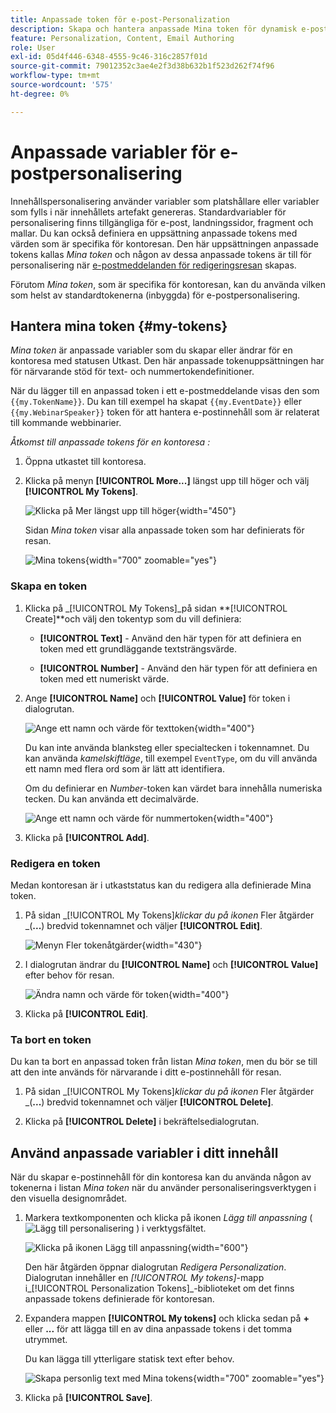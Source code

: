 ```yaml
---
title: Anpassade token för e-post-Personalization
description: Skapa och hantera anpassade Mina token för dynamisk e-postpersonalisering - definiera text- och nummervariabler för kontoresor i Journey Optimizer B2B edition.
feature: Personalization, Content, Email Authoring
role: User
exl-id: 05d4f446-6348-4555-9c46-316c2857f01d
source-git-commit: 79012352c3ae4e2f3d38b632b1f523d262f74f96
workflow-type: tm+mt
source-wordcount: '575'
ht-degree: 0%

---
```


# Anpassade variabler för e-postpersonalisering

Innehållspersonalisering använder variabler som platshållare eller variabler som fylls i när innehållets artefakt genereras. Standardvariabler för personalisering finns tillgängliga för e-post, landningssidor, fragment och mallar. Du kan också definiera en uppsättning anpassade tokens med värden som är specifika för kontoresan. Den här uppsättningen anpassade tokens kallas _Mina token_ och någon av dessa anpassade tokens är till för personalisering när [e-postmeddelanden för redigeringsresan](./email-authoring.md#content-authoring---personalization) skapas.

Förutom _Mina token_, som är specifika för kontoresan, kan du använda vilken som helst av standardtokenerna (inbyggda) för e-postpersonalisering.

## Hantera mina token {#my-tokens}

_Mina token_ är anpassade variabler som du skapar eller ändrar för en kontoresa med statusen Utkast. Den här anpassade tokenuppsättningen har för närvarande stöd för text- och nummertokendefinitioner.

När du lägger till en anpassad token i ett e-postmeddelande visas den som `{{my.TokenName}}`. Du kan till exempel ha skapat `{{my.EventDate}}` eller `{{my.WebinarSpeaker}}` token för att hantera e-postinnehåll som är relaterat till kommande webbinarier.

_Åtkomst till anpassade tokens för en kontoresa :_

1. Öppna utkastet till kontoresa.

1. Klicka på menyn **[!UICONTROL More...]** längst upp till höger och välj **[!UICONTROL My Tokens]**.

   ![Klicka på Mer längst upp till höger](../journeys/assets/account-journey-draft-more-menu.png){width="450"}

   Sidan _Mina token_ visar alla anpassade token som har definierats för resan.

   ![Mina tokens](./assets/my-tokens-list-page.png){width="700" zoomable="yes"}

### Skapa en token

1. Klicka på _[!UICONTROL My Tokens]_på sidan **[!UICONTROL Create]**och välj den tokentyp som du vill definiera:

   * **[!UICONTROL Text]** - Använd den här typen för att definiera en token med ett grundläggande textsträngsvärde.

   * **[!UICONTROL Number]** - Använd den här typen för att definiera en token med ett numeriskt värde.

1. Ange **[!UICONTROL Name]** och **[!UICONTROL Value]** för token i dialogrutan.

   ![Ange ett namn och värde för texttoken](./assets/my-tokens-create-text-token-dialog.png){width="400"}

   Du kan inte använda blanksteg eller specialtecken i tokennamnet. Du kan använda _kamelskiftläge_, till exempel `EventType`, om du vill använda ett namn med flera ord som är lätt att identifiera.

   Om du definierar en _Number_-token kan värdet bara innehålla numeriska tecken. Du kan använda ett decimalvärde.

   ![Ange ett namn och värde för nummertoken](./assets/my-tokens-create-number-token-dialog.png){width="400"}

1. Klicka på **[!UICONTROL Add]**.

### Redigera en token

Medan kontoresan är i utkaststatus kan du redigera alla definierade Mina token.

1. På sidan _[!UICONTROL My Tokens]_klickar du på ikonen_ Fler åtgärder _(**...**) bredvid tokennamnet och väljer **[!UICONTROL Edit]**.

   ![Menyn Fler tokenåtgärder](./assets/my-tokens-more-actions.png){width="430"}

1. I dialogrutan ändrar du **[!UICONTROL Name]** och **[!UICONTROL Value]** efter behov för resan.

   ![Ändra namn och värde för token](./assets/my-tokens-edit-text-token-dialog.png){width="400"}

1. Klicka på **[!UICONTROL Edit]**.

### Ta bort en token

Du kan ta bort en anpassad token från listan _Mina token_, men du bör se till att den inte används för närvarande i ditt e-postinnehåll för resan.

1. På sidan _[!UICONTROL My Tokens]_klickar du på ikonen_ Fler åtgärder _(**...**) bredvid tokennamnet och väljer **[!UICONTROL Delete]**.

1. Klicka på **[!UICONTROL Delete]** i bekräftelsedialogrutan.

## Använd anpassade variabler i ditt innehåll

När du skapar e-postinnehåll för din kontoresa kan du använda någon av tokenerna i listan _Mina token_ när du använder personaliseringsverktygen i den visuella designområdet.

1. Markera textkomponenten och klicka på ikonen _Lägg till anpassning_ ( ![Lägg till personalisering ](../../assets/do-not-localize/icon-personalization-field.svg) ) i verktygsfältet.

   ![Klicka på ikonen Lägg till anpassning](./assets/email-personalize-text.png){width="600"}

   Den här åtgärden öppnar dialogrutan _Redigera Personalization_. Dialogrutan innehåller en _[!UICONTROL My tokens]_-mapp i_[!UICONTROL Personalization Tokens]_-biblioteket om det finns anpassade tokens definierade för kontoresan.

1. Expandera mappen **[!UICONTROL My tokens]** och klicka sedan på **+** eller **...** för att lägga till en av dina anpassade tokens i det tomma utrymmet.

   Du kan lägga till ytterligare statisk text efter behov.

   ![Skapa personlig text med Mina tokens](./assets/personalization-edit-dialog-my-tokens.png){width="700" zoomable="yes"}

1. Klicka på **[!UICONTROL Save]**.
